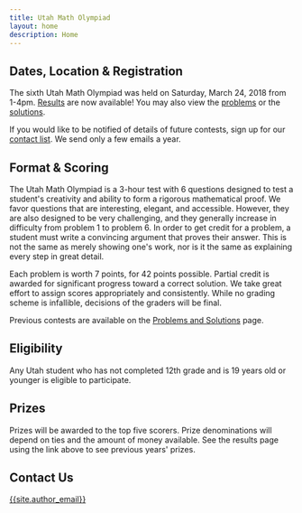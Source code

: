 ```yaml
---
title: Utah Math Olympiad
layout: home
description: Home
---
```


## Dates, Location & Registration

The sixth Utah Math Olympiad was held on Saturday, March 24, 2018 from 1-4pm. 
[Results](results) are now available!
You may also view the [problems](/doc/2018UtahMathOlympiad.pdf) or the [solutions](/doc/2018UtahMathOlympiadSolutions.pdf).

<!-- Registration: -->
<!-- <center><span>
<a class="registerlink" href="https://goo.gl/forms/A9XnG9OyHPojz19z2">REGISTER HERE</a>
</span></center> -->

If you would like to be notified of details of future contests, sign up for our [contact list](https://goo.gl/forms/f1nIgeAUI4V6WStI2). We send only a few emails a year.

## Format & Scoring

The Utah Math Olympiad is a 3-hour test with 6 questions designed to test a student's creativity and ability to form a rigorous mathematical proof. We favor questions that are interesting, elegant, and accessible. However, they are also designed to be very challenging, and they generally increase in difficulty from problem 1 to problem 6. In order to get credit for a problem, a student must write a convincing argument that proves their answer. This is not the same as merely showing one's work, nor is it the same as explaining every step in great detail.

Each problem is worth 7 points, for 42 points possible. Partial credit is awarded for significant progress toward a correct solution. We take great effort to assign scores appropriately and consistently. While no grading scheme is infallible, decisions of the graders will be final.

Previous contests are available on the [Problems and Solutions](problems) page.

## Eligibility

Any Utah student who has not completed 12th grade and is 19 years old or younger is eligible to participate.

## Prizes

Prizes will be awarded to the top five scorers. Prize denominations will depend on ties and the amount of money available. See the results page using the link above to see previous years' prizes.

## Contact Us

[{{site.author_email}}](mailto:{{site.author_email}})
